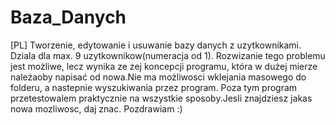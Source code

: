# Baza_Danych
[PL] Tworzenie, edytowanie i usuwanie bazy danych z uzytkownikami. Dziala dla max. 9 uzytkownikow(numeracja od 1). Rozwizanie tego problemu jest możliwe, lecz wynika ze zej koncepcji programu, która w dużej mierze należaoby napisać od nowa.Nie ma możliwosci wklejania masowego do folderu, a nastepnie wyszukiwania przez program. Poza tym program przetestowalem praktycznie na wszystkie sposoby.Jesli znajdziesz jakas nowa mozliwosc, daj znac.
Pozdrawiam :)

